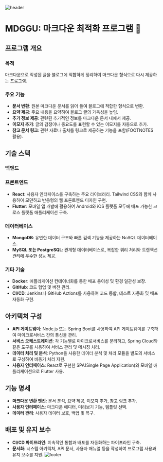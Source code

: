 ![header](https://capsule-render.vercel.app/api?type=waving&color=auto&height=100&section=header&fontSize=90)

# MDGGU: 마크다운 최적화 프로그램 📝

## 프로그램 개요

### 목적

마크다운으로 작성된 글을 블로그에 적합하게 정리하여 마크다운 형식으로 다시 제공하는 프로그램.

### 주요 기능

- **문서 변환**: 원본 마크다운 문서를 읽어 들여 블로그에 적합한 형식으로 변환.
- **요약 제공**: 주요 내용을 요약하여 블로그 글의 가독성을 높임.
- **추가 정보 제공**: 관련된 추가적인 정보를 마크다운 문서 내에서 제공.
- **이모지 추가**: 글의 감정이나 중요도를 표현할 수 있는 이모지를 자동으로 추가.
- **참고 문서 링크**: 관련 자료나 출처를 링크로 제공하는 기능을 포함(FOOTNOTES 활용).

## 기술 스택

### 백엔드

### 프론트엔드

- **React**: 사용자 인터페이스를 구축하는 주요 라이브러리. Tailwind CSS와 함께 사용하여 모던하고 반응형의 웹 프론트엔드 디자인 구현.
- **Flutter**: 모바일 앱 개발에 활용하여 Android와 iOS 플랫폼 모두에 배포 가능한 크로스 플랫폼 애플리케이션 구축.

### 데이터베이스

- **MongoDB**: 유연한 데이터 구조와 빠른 검색 기능을 제공하는 NoSQL 데이터베이스.
- **MySQL 또는 PostgreSQL**: 관계형 데이터베이스로, 복잡한 쿼리 처리와 트랜잭션 관리에 우수한 성능 제공.

### 기타 기술

- **Docker**: 애플리케이션 컨테이너화를 통한 배포 용이성 및 환경 일관성 보장.
- **GitHub**: 코드 협업 및 버전 관리.
- **CI/CD**: Jenkins나 GitHub Actions를 사용하여 코드 통합, 테스트 자동화 및 배포 자동화 구현.

## 아키텍처 구성

- **API 게이트웨이**: Node.js 또는 Spring Boot를 사용하여 API 게이트웨이를 구축하여 마이크로서비스 간의 통신을 관리.
- **서비스 오케스트레이션**: 각 기능별로 마이크로서비스를 분리하고, Spring Cloud와 같은 도구를 사용하여 서비스 관리 및 메시징 처리.
- **데이터 처리 및 분석**: Python을 사용한 데이터 분석 및 처리 모듈을 별도의 서비스로 구성하여 비동기 처리 지원.
- **사용자 인터페이스**: React로 구현한 SPA(Single Page Application)와 모바일 애플리케이션으로 Flutter 사용.

## 기능 명세

- **마크다운 변환 엔진**: 문서 분석, 요약 제공, 이모지 추가, 참고 링크 추가.
- **사용자 인터페이스**: 마크다운 에디터, 미리보기 기능, 템플릿 선택.
- **데이터 관리**: 사용자 데이터 보호, 백업 및 복구.

## 배포 및 유지 보수

- **CI/CD 파이프라인**: 지속적인 통합과 배포를 자동화하는 파이프라인 구축.
- **문서화**: 시스템 아키텍처, API 문서, 사용자 매뉴얼 등을 작성하여 프로그램 사용과 유지 보수를 지원.
  ![footer](https://capsule-render.vercel.app/api?type=waving&color=auto&height=150&section=footer&fontSize=90)
